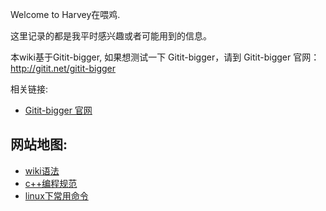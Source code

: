 Welcome to Harvey在喂鸡.

这里记录的都是我平时感兴趣或者可能用到的信息。

本wiki基于Gitit-bigger, 如果想测试一下 Gitit-bigger，请到 Gitit-bigger 官网：http://gitit.net/gitit-bigger

相关链接:

* [Gitit-bigger 官网](http://gitit.net/gitit-bigger)



## 网站地图:

* [wiki语法](http://www.ccyuki.com:7500/testPage)
* [c++编程规范](http://www.ccyuki.com:7500/code/programming-specification)
* [linux下常用命令](http://www.ccyuki.com:7500/linux/linux%E4%B8%8B%E5%B8%B8%E7%94%A8%E5%91%BD%E4%BB%A4)
